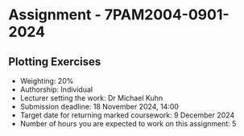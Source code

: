 # Assignment - 7PAM2004-0901-2024

## Plotting Exercises
- Weighting: 20%
- Authorship: Individual
- Lecturer setting the work: Dr Michael Kuhn
- Submission deadline: 18 November 2024, 14:00
- Target date for returning marked coursework: 9 December 2024
- Number of hours you are expected to work on this assignment: 5

